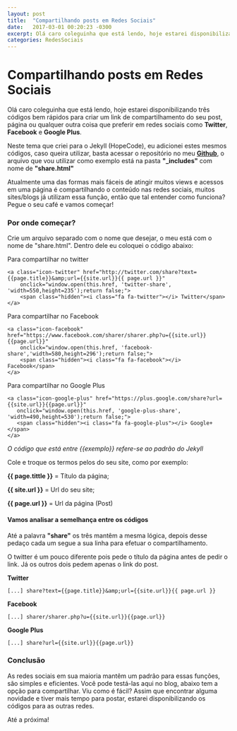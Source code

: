 ```yaml
---
layout: post
title:  "Compartilhando posts em Redes Sociais"
date:   2017-03-01 00:20:23 -0300
excerpt: Olá caro coleguinha que está lendo, hoje estarei disponibilizando três códigos bem rápidos para criar um link de compartilhamento do seu post, página ou qualquer outra coisa que preferir em redes sociais como <strong>Twitter</strong>, <strong>Facebook</strong> e <strong>Google Plus</strong>.
categories: RedesSociais
---
```


# Compartilhando posts em Redes Sociais

Olá caro coleguinha que está lendo, hoje estarei disponibilizando três códigos bem rápidos para criar um link de compartilhamento do seu post, página ou qualquer outra coisa que preferir em redes sociais como **Twitter**, **Facebook** e **Google Plus**.

Neste tema que criei para o Jekyll (HopeCode), eu adicionei estes mesmos códigos, caso queira utilizar, basta acessar o repositório no meu [**Github**](http://www..com), o arquivo que vou utilizar como exemplo está na pasta **"_includes"** com nome de **"share.html"**

Atualmente uma das formas mais fáceis de atingir muitos views e acessos em uma página é compartilhando o conteúdo nas redes sociais, muitos sites/blogs já utilizam essa função, então que tal entender como funciona? Pegue o seu café e vamos começar!

### Por onde começar?

Crie um arquivo separado com o nome que desejar, o meu está com o nome de "share.html".
Dentro dele eu coloquei o código abaixo:


Para compartilhar no twitter

	
	<a class="icon-twitter" href="http://twitter.com/share?text={{page.title}}&amp;url={{site.url}}{{ page.url }}"
	    onclick="window.open(this.href, 'twitter-share', 'width=550,height=235');return false;"> 
        <span class="hidden"><i class="fa fa-twitter"></i> Twitter</span>
    </a>
		
Para compartilhar no Facebook

    <a class="icon-facebook" href="https://www.facebook.com/sharer/sharer.php?u={{site.url}}{{page.url}}"
        onclick="window.open(this.href, 'facebook-share','width=580,height=296');return false;">
        <span class="hidden"><i class="fa fa-facebook"></i> Facebook</span>
    </a>

Para compartilhar no Google Plus

    <a class="icon-google-plus" href="https://plus.google.com/share?url={{site.url}}{{page.url}}"
       onclick="window.open(this.href, 'google-plus-share', 'width=490,height=530');return false;">
       <span class="hidden"><i class="fa fa-google-plus"></i> Google+</span>
    </a> 



*O código que está entre {{exemplo}} refere-se ao padrão do Jekyll*

Cole e troque os termos pelos do seu site, como por exemplo:

**{{ page.tittle }}** = Título da página;

**{{ site.url }}** = Url do seu site;

**{{ page.url }}** = Url da página (Post)

#### Vamos analisar a semelhança entre os códigos

Até a palavra **"share"** os três mantêm a mesma lógica, depois desse pedaço cada um segue a sua linha para efetuar o compartilhamento.

O twitter é um pouco diferente pois pede o título  da página antes de pedir o link. Já os outros dois pedem apenas o link do post.

**Twitter**

    [...] share?text={{page.title}}&amp;url={{site.url}}{{ page.url }}

**Facebook**

    [...] sharer/sharer.php?u={{site.url}}{{page.url}}

**Google Plus**
   
    [...] share?url={{site.url}}{{page.url}}


### Conclusão
As redes sociais em sua maioria mantêm um padrão para essas funções, são simples e eficientes. Você pode testá-las aqui no blog, abaixo tem a opção para compartilhar. Viu como é fácil? Assim que encontrar alguma novidade e tiver mais tempo para postar, estarei disponibilizando os códigos para as outras redes.

Até a próxima!